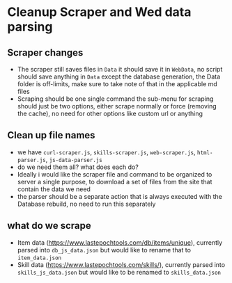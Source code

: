 # Cleanup Scraper and Wed data parsing

## Scraper changes

- The scraper still saves files in `Data` it should save it in `WebData`, no script should save anything in `Data` except the database generation, the Data folder is off-limits, make sure to take note of that in the applicable md files
- Scraping should be one single command the sub-menu for scraping should just be two options, either scrape normally or force (removing the cache), no need for other options like custom url or anything

## Clean up file names
- we have `curl-scraper.js`, `skills-scraper.js`, `web-scraper.js`, `html-parser.js`, `js-data-parser.js`
- do we need them all? what does each do?
- Ideally i would like the scraper file and command to be organized to server a single purpose, to download a set of files from the site that contain the data we need
- the parser should be a separate action that is always executed with the Database rebuild, no need to run this separately

## what do we scrape

- Item data (https://www.lastepochtools.com/db/items/unique), currently parsed into `db_js_data.json` but would like to rename that to `item_data.json`
- Skill data (https://www.lastepochtools.com/skills/), currently parsed into `skills_js_data.json` but would like to be renamed to `skills_data.json`